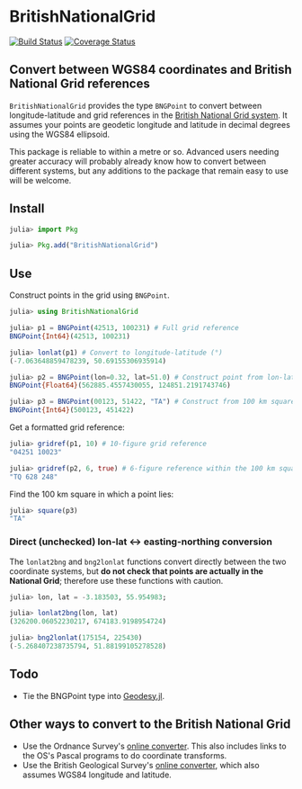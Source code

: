 # BritishNationalGrid

[![Build Status](https://github.com/anowacki/BritishNationalGrid.jl/workflows/CI/badge.svg)](https://github.com/anowacki/BritishNationalGrid.jl/actions)
[![Coverage Status](https://codecov.io/gh/anowacki/BritishNationalGrid.jl/graph/badge.svg?token=I27Dz8a1ER)](https://codecov.io/gh/anowacki/BritishNationalGrid.jl)

## Convert between WGS84 coordinates and British National Grid references

`BritishNationalGrid` provides the type `BNGPoint` to convert between
longitude-latitude and grid references in the [British National Grid system](https://en.wikipedia.org/wiki/Ordnance_Survey_National_Grid).
It assumes your points are geodetic longitude and latitude in decimal
degrees using the WGS84 ellipsoid.

This package is reliable to within a metre or so.  Advanced users needing
greater accuracy will probably already know how to convert between different
systems, but any additions to the package that remain easy to use will
be welcome.

## Install
```julia
julia> import Pkg

julia> Pkg.add("BritishNationalGrid")
```

## Use
Construct points in the grid using `BNGPoint`.

```julia
julia> using BritishNationalGrid

julia> p1 = BNGPoint(42513, 100231) # Full grid reference
BNGPoint{Int64}(42513, 100231)

julia> lonlat(p1) # Convert to longitude-latitude (°)
(-7.063648859478239, 50.69155306935914)

julia> p2 = BNGPoint(lon=0.32, lat=51.0) # Construct point from lon-lat
BNGPoint{Float64}(562885.4557430055, 124851.2191743746)

julia> p3 = BNGPoint(00123, 51422, "TA") # Construct from 100 km square name
BNGPoint{Int64}(500123, 451422)
```

Get a formatted grid reference:

```julia
julia> gridref(p1, 10) # 10-figure grid reference
"04251 10023"

julia> gridref(p2, 6, true) # 6-figure reference within the 100 km square TQ
"TQ 628 248"
```

Find the 100 km square in which a point lies:

```julia
julia> square(p3)
"TA"
```

### Direct (unchecked) lon-lat ↔ easting-northing conversion
The `lonlat2bng` and `bng2lonlat` functions convert directly between the
two coordinate systems, but **do not check that points are actually in the
National Grid**; therefore use these functions with caution.

```julia
julia> lon, lat = -3.183503, 55.954983;

julia> lonlat2bng(lon, lat)
(326200.06052230217, 674183.9198954724)

julia> bng2lonlat(175154, 225430)
(-5.268407238735794, 51.88199105278528)
```

## Todo
- Tie the BNGPoint type into [Geodesy.jl](https://github.com/JuliaGeo/Geodesy.jl).

## Other ways to convert to the British National Grid

- Use the Ordnance Survey's [online converter](https://www.ordnancesurvey.co.uk/gps/transformation/).  This also
  includes links to the OS's Pascal programs to do coordinate transforms.
- Use the British Geological Survey's [online converter](http://www.bgs.ac.uk/data/webservices/convertform.cfm), which also
  assumes WGS84 longitude and latitude.
